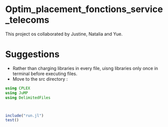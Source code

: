 # Optim_placement_fonctions_service_telecoms
 This project os collaborated by Justine, Natalia and Yue.



# Suggestions

* Rather than charging libraries in every file, uisng libraries only once in terminal before executing files. 
* Move to the src directory : 
  
```julia
using CPLEX 
using JuMP
using DelimitedFiles



include("run.jl")
test() 

```
